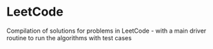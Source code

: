 # LeetCode
Compilation of solutions for problems in LeetCode - with a main driver routine to run the algorithms with test cases
